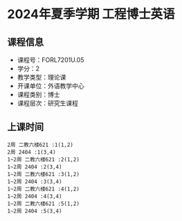 # 2024年夏季学期 工程博士英语 






## 课程信息

- 课程号：FORL7201U.05
- 学分：2
- 教学类型：理论课
- 开课单位：外语教学中心
- 课程类别：博士
- 课程层次：研究生课程

## 上课时间

```
2周 二教六楼621 :1(1,2)
2周 2404 :1(3,4)
1~2周 二教六楼621 :2(1,2)
1~2周 2404 :2(3,4)
1~2周 二教六楼621 :3(1,2)
1~2周 2404 :3(3,4)
1~2周 二教六楼621 :4(1,2)
1~2周 2404 :4(3,4)
1~2周 二教六楼621 :5(1,2)
1~2周 2404 :5(3,4)
```

